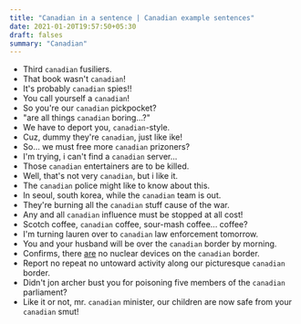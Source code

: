 ```yaml
---
title: "Canadian in a sentence | Canadian example sentences"
date: 2021-01-20T19:57:50+05:30
draft: falses
summary: "Canadian"
---
```

- Third `canadian` fusiliers.
- That book wasn't `canadian`!
- It's probably `canadian` spies!!
- You call yourself a `canadian`!
- So you're our `canadian` pickpocket?
- "are all things `canadian` boring...?"
- We have to deport you, `canadian`-style.
- Cuz, dummy they're `canadian`, just like ike!
- So... we must free more `canadian` prizoners?
- I'm trying, i can't find a `canadian` server...
- Those `canadian` entertainers are to be killed.
- Well, that's not very `canadian`, but i like it.
- The `canadian` police might like to know about this.
- In seoul, south korea, while the `canadian` team is out.
- They're burning all the `canadian` stuff cause of the war.
- Any and all `canadian` influence must be stopped at all cost!
- Scotch coffee, `canadian` coffee, sour-mash coffee... coffee?
- I'm turning lauren over to `canadian` law enforcement tomorrow.
- You and your husband will be over the `canadian` border by morning.
- Confirms, there <u>are</u> no nuclear devices on the `canadian` border.
- Report no repeat no untoward activity along our picturesque `canadian` border.
- Didn't jon archer bust you for poisoning five members of the `canadian` parliament?
- Like it or not, mr. `canadian` minister, our children are now safe from your `canadian` smut!
                 
